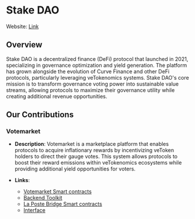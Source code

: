# Stake DAO

Website: <a href="https://www.stakedao.org/" target="_blank"  rel="noopener noreferrer">Link</a>

## Overview

Stake DAO is a decentralized finance (DeFi) protocol that launched in 2021, specializing in governance optimization and yield generation. The platform has grown alongside the evolution of Curve Finance and other DeFi protocols, particularly leveraging veTokenomics systems. Stake DAO's core mission is to transform governance voting power into sustainable value streams, allowing protocols to maximize their governance utility while creating additional revenue opportunities.

## Our Contributions

### Votemarket

- **Description**: Votemarket is a marketplace platform that enables protocols to acquire inflationary rewards by incentivizing veToken holders to direct their gauge votes. This system allows protocols to boost their reward emissions within veTokenomics ecosystems while providing additional yield opportunities for voters.

- **Links**:
  - <a href="https://github.com/stake-dao/votemarket-v2" target="_blank"  rel="noopener noreferrer">Votemarket Smart contracts</a>
  - <a href="https://github.com/stake-dao/votemarket-proof-toolkit/tree/main" target="_blank"  rel="noopener noreferrer">Backend Toolkit</a>
  - <a href="https://github.com/stake-dao/laposte" target="_blank"  rel="noopener noreferrer">La Poste Bridge Smart contracts</a>
  - <a href="https://www.votemarket.org/" target="_blank"  rel="noopener noreferrer">Interface</a>
